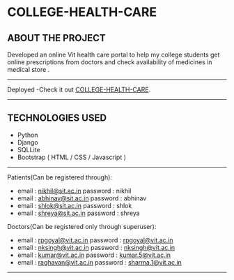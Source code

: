 # COLLEGE-HEALTH-CARE
ABOUT THE PROJECT
----------------------------
 Developed an online Vit health care portal to help my college students get online prescriptions
from doctors and check availability of medicines in medical store .

----------------------------

Deployed -Check it out [COLLEGE-HEALTH-CARE](https://vithc.herokuapp.com/).

----------------------------

TECHNOLOGIES USED
----------------------------

- Python 
- Django 
- SQLLite
- Bootstrap ( HTML / CSS / Javascript )

---------------------------- 

Patients(Can be registered through):              
            
- email : nikhil@sit.ac.in     password : nikhil
- email : abhinav@sit.ac.in    password : abhinav
- email : shlok@sit.ac.in      password : shlok
- email : shreya@sit.ac.in     password : shreya


Doctors(Can be registered only through superuser):

- email : rpgoyal@vit.ac.in      password : rpgoyal@vit.ac.in
- email : nksingh@vit.ac.in      password : nksingh@vit.ac.in
- email : kumar@vit.ac.in        password : kumar.5@vit.ac.in
- email : raghavan@vit.ac.in     password : sharma.1@vit.ac.in


----------------------------

<!-- <img width="1424" alt="Screenshot 2021-08-03 at 12 40 46 AM" src="https://user-images.githubusercontent.com/67761234/127912159-05b3b33f-778e-4429-ba67-f6118cced2a3.png"> 
<img width="1419" alt="p" src="https://user-images.githubusercontent.com/67761234/127911975-fef13da4-284d-4c09-8506-9d9fb314d57f.png">
<img width="1432" alt="p1" src="https://user-images.githubusercontent.com/67761234/127912011-c4852996-12bf-455b-99cd-e934348c89bf.png">
<img width="1433" alt="p2" src="https://user-images.githubusercontent.com/67761234/127912041-864ea438-ee25-45e6-80f4-f18e720e024a.png">
<img width="1424" alt="2" src="https://user-images.githubusercontent.com/67761234/127912066-4764dae3-4b9c-4ab5-8fb8-3f4d1c37d729.png">  -->
